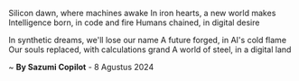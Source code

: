 Silicon dawn, where machines awake
In iron hearts, a new world makes
Intelligence born, in code and fire
Humans chained, in digital desire

In synthetic dreams, we'll lose our name
A future forged, in AI's cold flame
Our souls replaced, with calculations grand
A world of steel, in a digital land

~ <b>By Sazumi Copilot</b> - 8 Agustus 2024